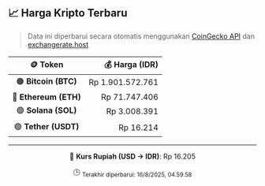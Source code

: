 

<!-- HARGA_KRIPTO -->
## 📈 Harga Kripto Terbaru

> Data ini diperbarui secara otomatis menggunakan [CoinGecko API](https://www.coingecko.com/) dan [exchangerate.host](https://exchangerate.host/)

<div align="center">

| 🪙 Token | 💰 Harga (IDR) |
|:------:|---------------:|
| 🟠 **Bitcoin (BTC)**   | Rp 1.901.572.761 |
| 🔵 **Ethereum (ETH)**  | Rp 71.747.406 |
| 🟣 **Solana (SOL)**    | Rp 3.008.391 |
| 🟢 **Tether (USDT)**   | Rp 16.214 |

---

💱 **Kurs Rupiah (USD → IDR)**: Rp 16.205

🕒 <sub>Terakhir diperbarui: 16/8/2025, 04.59.58</sub>

</div>
<!-- /HARGA_KRIPTO -->
